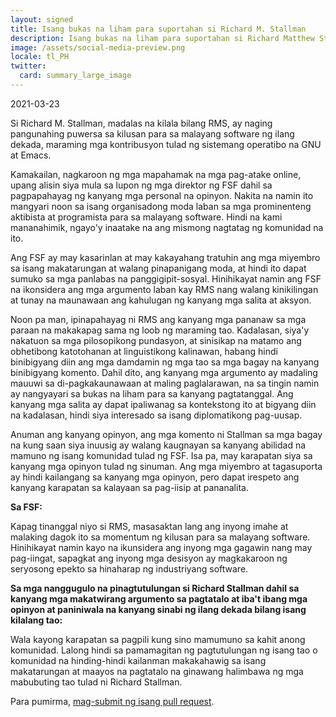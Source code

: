 ```yaml
---
layout: signed
title: Isang bukas na liham para suportahan si Richard M. Stallman
description: Isang bukas na liham para suportahan si Richard Matthew Stallman sa kanyang muling pagbabalik sa Pundasyon para sa Malayang Software
image: /assets/social-media-preview.png
locale: tl_PH
twitter:
  card: summary_large_image
---
```


2021-03-23

Si Richard M. Stallman, madalas na kilala bilang RMS, 
ay naging pangunahing puwersa sa kilusan para sa 
malayang software ng ilang dekada, maraming mga kontribusyon 
tulad ng sistemang operatibo na GNU at Emacs.

Kamakailan, nagkaroon ng mga mapahamak na mga pag-atake online, 
upang alisin siya mula sa lupon ng mga direktor ng FSF dahil 
sa pagpapahayag ng kanyang mga personal na opinyon. Nakita na namin 
ito mangyari noon sa isang organisadong moda laban sa mga 
prominenteng aktibista at programista para sa malayang software. 
Hindi na kami mananahimik, ngayo'y inaatake na ang mismong 
nagtatag ng komunidad na ito.

Ang FSF ay may kasarinlan at may kakayahang tratuhin ang 
mga miyembro sa isang makatarungan at walang pinapanigang moda, at hindi ito 
dapat sumuko sa mga panlabas na panggigipit-sosyal. Hinihikayat namin ang 
FSF na ikonsidera ang mga argumento laban kay RMS nang walang kinikilingan 
at tunay na maunawaan ang kahulugan ng kanyang mga salita at aksyon.

Noon pa man, ipinapahayag ni RMS ang kanyang mga pananaw sa mga paraan 
na makakapag sama ng loob ng maraming tao. Kadalasan, siya'y nakatuon sa mga 
pilosopikong pundasyon, at sinisikap na matamo ang obhetibong 
katotohanan at linguistikong kalinawan, habang hindi binibigyang diin ang mga
damdamin ng mga tao sa mga bagay na kanyang binibigyang komento. Dahil dito,
ang kanyang mga argumento ay madaling mauuwi sa di-pagkakaunawaan at maling
paglalarawan, na sa tingin namin ay nangyayari sa bukas na liham para sa kanyang pagtatanggal.
Ang kanyang mga salita ay dapat ipaliwanag sa kontekstong ito at
bigyang diin na kadalasan, hindi siya interesado sa isang diplomatikong
pag-uusap.

Anuman ang kanyang opinyon, ang mga komento ni Stallman sa mga bagay na 
kung saan siya inuusig ay walang kaugnayan sa kanyang 
abilidad na mamuno ng isang komunidad tulad ng FSF. 
Isa pa, may karapatan siya sa kanyang mga opinyon tulad 
ng sinuman. Ang mga miyembro at tagasuporta ay hindi kailangang 
sa kanyang mga opinyon, pero dapat irespeto ang kanyang
karapatan sa kalayaan sa pag-iisip at pananalita.

**Sa FSF:**

Kapag tinanggal niyo si RMS, masasaktan lang ang inyong imahe at malaking dagok 
ito sa momentum ng kilusan para sa malayang software. 
Hinihikayat namin kayo na ikunsidera ang inyong mga gagawin nang may pag-iingat, 
sapagkat ang inyong mga desisyon ay magkakaroon ng seryosong epekto 
sa hinaharap ng industriyang software.


**Sa mga nanggugulo na pinagtutulungan si Richard Stallman dahil sa 
kanyang mga makatwirang argumento sa pagtatalo at iba't ibang mga opinyon at paniniwala 
na kanyang sinabi ng ilang dekada bilang isang kilalang tao:**
    
Wala kayong karapatan sa pagpili kung sino mamumuno sa kahit anong komunidad. 
Lalong hindi sa pamamagitan ng pagtutulungan ng isang tao o komunidad na hinding-hindi kailanman 
makakahawig sa isang makatarungan at maayos na pagtatalo na ginawang halimbawa 
ng mga mabubuting tao tulad ni Richard Stallman.

Para pumirma, [mag-submit ng isang pull request](https://github.com/rms-support-letter/rms-support-letter.github.io/pulls).
